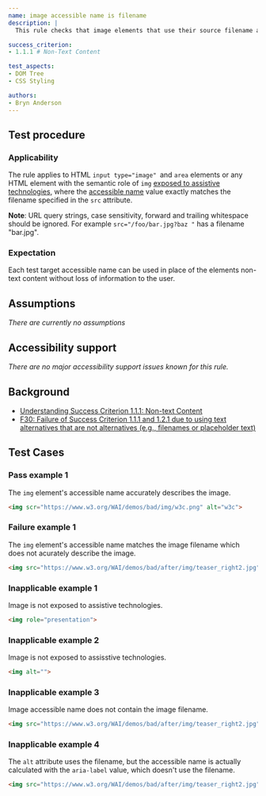 ```yaml
---
name: image accessible name is filename
description: |
  This rule checks that image elements that use their source filename as their accessible name, do so without loss of infomation to the user.

success_criterion:
- 1.1.1 # Non-Text Content

test_aspects:
- DOM Tree
- CSS Styling

authors:
- Bryn Anderson
---
```


## Test procedure

### Applicability

The rule applies to HTML `input type="image" `and `area` elements or any HTML element with the semantic role of `img` [exposed to assistive technologies](#exposed-to-assistive-technologies), where the [accessible name](#accessible-name) value exactly matches the filename specified in the `src` attribute.

**Note**: URL query strings, case sensitivity, forward and trailing whitespace should be ignored. For example `src="/foo/bar.jpg?baz "` has a filename "bar.jpg".

### Expectation

Each test target accessible name can be used in place of the elements non-text content without loss of information to the user.

## Assumptions

*There are currently no assumptions*

## Accessibility support

 *There are no major accessibility support issues known for this rule.*

## Background

- [Understanding Success Criterion 1.1.1: Non-text Content](https://www.w3.org/WAI/WCAG21/Understanding/non-text-content.html)
- [F30: Failure of Success Criterion 1.1.1 and 1.2.1 due to using text alternatives that are not alternatives (e.g., filenames or placeholder text)](https://www.w3.org/TR/2016/NOTE-WCAG20-TECHS-20161007/F30)

## Test Cases

### Pass example 1

The `img` element's accessible name accurately describes the image.

```html
<img scr="https://www.w3.org/WAI/demos/bad/img/w3c.png" alt="w3c">
```

### Failure example 1

The `img` element's accessible name matches the image filename which does not acurately describe the image.

```html
<img src="https://www.w3.org/WAI/demos/bad/after/img/teaser_right2.jpg" alt="teaser_right2.jpg">
```

### Inapplicable example 1

Image is not exposed to assistive technologies.

```html
<img role="presentation">
```
### Inapplicable example 2

Image is not exposed to assisstive technologies.

```html
<img alt="">
```

### Inapplicable example 3

Image accessible name does not contain the image filename.

```html
<img src="https://www.w3.org/WAI/demos/bad/after/img/teaser_right2.jpg" alt="modanna lily">
```

### Inapplicable example 4

The `alt` attribute uses the filename, but the accessible name is actually calculated with the `aria-label` value, which doesn't use the filename.

```html
<img src="https://www.w3.org/WAI/demos/bad/after/img/teaser_right2.jpg" alt="teaser_right2.jpg" aria-label="modanna lily">
```
